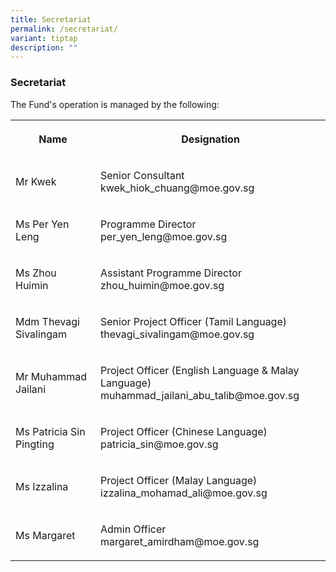 ```yaml
---
title: Secretariat
permalink: /secretariat/
variant: tiptap
description: ""
---
```

<h3>Secretariat</h3>
<p>The Fund's operation is managed by the following:</p>
<table style="minWidth: 50px">
<colgroup>
<col>
<col>
</colgroup>
<tbody>
<tr>
<th rowspan="1" colspan="1">
<p>Name</p>
</th>
<th rowspan="1" colspan="1">
<p>Designation</p>
</th>
</tr>
<tr>
<td rowspan="1" colspan="1">
<p>Mr Kwek
<br>
</p>
</td>
<td rowspan="1" colspan="1">
<p>Senior Consultant
<br>kwek_hiok_chuang@moe.gov.sg</p>
</td>
</tr>
<tr>
<td rowspan="1" colspan="1">
<p>Ms Per Yen Leng</p>
</td>
<td rowspan="1" colspan="1">
<p>Programme Director
<br>per_yen_leng@moe.gov.sg</p>
</td>
</tr>
<tr>
<td rowspan="1" colspan="1">
<p>Ms Zhou Huimin</p>
</td>
<td rowspan="1" colspan="1">
<p>Assistant Programme Director zhou_huimin@moe.gov.sg</p>
</td>
</tr>
<tr>
<td rowspan="1" colspan="1">
<p>Mdm Thevagi Sivalingam</p>
</td>
<td rowspan="1" colspan="1">
<p>Senior Project Officer (Tamil Language)
<br>thevagi_sivalingam@moe.gov.sg</p>
</td>
</tr>
<tr>
<td rowspan="1" colspan="1">
<p>Mr Muhammad Jailani</p>
</td>
<td rowspan="1" colspan="1">
<p>Project Officer (English Language &amp; Malay Language)
<br>muhammad_jailani_abu_talib@moe.gov.sg</p>
</td>
</tr>
<tr>
<td rowspan="1" colspan="1">
<p>Ms Patricia Sin Pingting</p>
</td>
<td rowspan="1" colspan="1">
<p>Project Officer (Chinese Language)
<br>patricia_sin@moe.gov.sg</p>
</td>
</tr>
<tr>
<td rowspan="1" colspan="1">
<p>Ms Izzalina</p>
</td>
<td rowspan="1" colspan="1">
<p>Project Officer (Malay Language)
<br>izzalina_mohamad_ali@moe.gov.sg</p>
</td>
</tr>
<tr>
<td rowspan="1" colspan="1">
<p>Ms Margaret</p>
</td>
<td rowspan="1" colspan="1">
<p>Admin Officer
<br>margaret_amirdham@moe.gov.sg</p>
</td>
</tr>
</tbody>
</table>
<p></p>